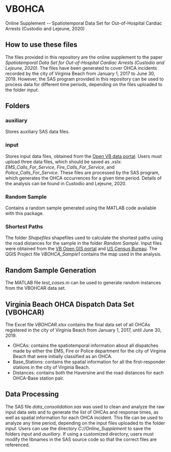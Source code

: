 # VBOHCA
Online Supplement -- Spatiotemporal Data Set for Out-of-Hospital Cardiac Arrests (Custodio and Lejeune, 2020)

## How to use these files
The files provided in this repository are the online supplement to the paper *Spatiotemporal Data Set for Out-of-Hospital Cardiac Arrests (Custodio and Lejeune, 2020)*. The files have been generated to cover OHCA incidents recorded by the city of Virginia Beach from January 1, 2017 to June 30, 2019. However, the SAS program provided in this repository can be used to process data for different time periods, depending on the files uploaded to the folder *input*.

## Folders
### auxiliary
Stores auxiliary SAS data files.
### input
Stores input data files, obtained from the [Open VB data portal](https://data.vbgov.com/). Users must upload three data files, which should be saved as .xslx: *EMS_Calls_For_Service*, *Fire_Calls_For_Service*, and *Police_Calls_For_Service*. These files are processed by the SAS program, which generates the OHCA occurrences for a given time period. Details of the analysis can be found in Custodio and Lejeune, 2020.

### Random Sample
Contains a random sample generated using the MATLAB code available with this package.

### Shortest Paths
The folder *Shapefiles* shapefiles used to calculate the shortest paths using the road distances for the sample in the folder *Random Sample*. Input files were obtained from the [VB Open GIS portal](https://gis.data.vbgov.com/) and [US Census Bureau](https://data.gov/organization/census-gov/). The QGIS Project file *VBOHCA_Sample1* contains the map used in the analysis.

## Random Sample Generation
The MATLAB file *test_cases.m* can be used to generate random instances from the VBOHCAR data set.

## Virginia Beach OHCA Dispatch Data Set (VBOHCAR)
The Excel file *VBOHCAR.xlsx* contains the final data set of all OHCAs registered in the city of Virginia Beach from January 1, 2017, until June 30, 2019. 
- OHCAs: contains the spatiotemporal information about all dispatches made by either the EMS, Fire or Police department for the city of Virginia Beach that were initially classified as an OHCA.
- Base_Stations: contains the spatial information for all the first-responder stations in the city of Virginia Beach.
- Distances: contains both the Haversine and the road distances for each OHCA-Base station pair.

## Data Processing
The SAS file *data_consolidation.sas* was used to clean and analyze the raw input data sets and to generate the list of OHCAs and response times, as well as spatial information for each OHCA incident. This file can be used to analyze any time period, depending on the input files uploaded to the folder *input*. Users can use the directory *C://Online_Supplement* to save the folders *input* and *auxiliary*. If using a customized directory, users must modify the libnames in the SAS source code so that the correct files are referenced.



